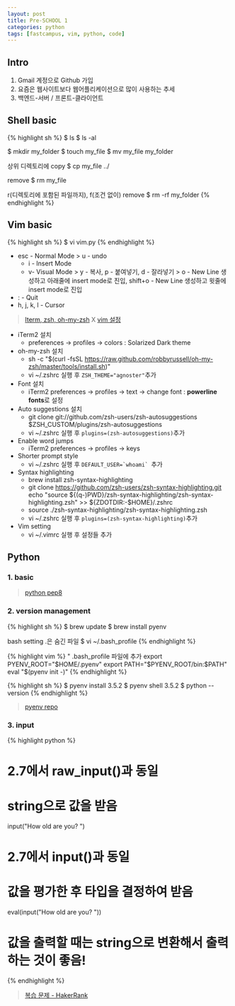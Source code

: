 ```yaml
---
layout: post
title: Pre-SCHOOL 1
categories: python
tags: [fastcampus, vim, python, code]
---
```


## Intro

1. Gmail 계정으로 Github 가입
2. 요즘은 웹사이트보다 웹어플리케이션으로 많이 사용하는 추세
3. 백엔드-서버 / 프론트-클라이언트

## Shell basic

{% highlight sh %}
$ ls
$ ls -al

$ mkdir my_folder
$ touch my_file
$ mv my_file my_folder

상위 디렉토리에 copy
$ cp my_file ../

remove
$ rm my_file

r(디렉토리에 포함된 파일까지), f(조건 없이) remove
$ rm -rf my_folder
{% endhighlight %}

## Vim basic

{% highlight sh %}
$ vi vim.py
{% endhighlight %}

- esc - Normal Mode > u - undo
  - i - Insert Mode
  - v- Visual Mode > y - 복사, p - 붙여넣기, d - 잘라넣기 > o - New Line 생성하고 아래줄에 insert mode로 진입, shift+o - New Line 생성하고 윗줄에 insert mode로 진입
- : - Quit
- h, j, k, l - Cursor



> [Iterm, zsh, oh-my-zsh](https://gist.github.com/kevin-smets/8568070)
X
> [vim 설정](http://redgolems.tistory.com/30)
* iTerm2 설치
  * preferences -> profiles -> colors : Solarized Dark theme
* oh-my-zsh 설치
  * sh -c "$(curl -fsSL https://raw.github.com/robbyrussell/oh-my-zsh/master/tools/install.sh)"
  * vi ~/.zshrc 실행 후 ```ZSH_THEME="agnoster"```추가
* Font 설치
  * iTerm2 preferences -> profiles -> text -> change font : **powerline fonts**로 설정
* Auto suggestions 설치
  * git clone git://github.com/zsh-users/zsh-autosuggestions $ZSH_CUSTOM/plugins/zsh-autosuggestions
  * vi ~/.zshrc 실행 후 ```plugins=(zsh-autosuggestions)```추가
* Enable word jumps
  * iTerm2 preferences -> profiles -> keys
* Shorter prompt style
  * vi ~/.zshrc 실행 후 ```DEFAULT_USER=`whoami` ```추가
* Syntax highlighting
  * brew install zsh-syntax-highlighting
  * git clone https://github.com/zsh-users/zsh-syntax-highlighting.git
    echo "source ${(q-)PWD}/zsh-syntax-highlighting/zsh-syntax-highlighting.zsh" >> ${ZDOTDIR:-$HOME}/.zshrc
  * source ./zsh-syntax-highlighting/zsh-syntax-highlighting.zsh
  * vi ~/.zshrc 실행 후 ```plugins=(zsh-syntax-highlighting)```추가
* Vim setting
  * vi ~/.vimrc 실행 후 설정들 추가

## Python

### 1. basic
> [python pep8](https://www.python.org/dev/peps/pep-0008/)

### 2. version management

{% highlight sh %}
$ brew update
$ brew install pyenv

bash setting
.은 숨긴 파일
$ vi ~/.bash_profile
{% endhighlight %}

{% highlight vim %}
" .bash_profile 파일에 추가
export PYENV_ROOT="$HOME/.pyenv"
export PATH="$PYENV_ROOT/bin:$PATH"
eval "$(pyenv init -)"
{% endhighlight %}

{% highlight sh %}
$ pyenv install 3.5.2
$ pyenv shell 3.5.2
$ python --version
{% endhighlight %}

> [pyenv repo](https://github.com/yyuu/pyenv)


### 3. input

{% highlight python %}
# 2.7에서 raw_input()과 동일
# string으로 값을 받음
input("How old are you? ")

# 2.7에서 input()과 동일
# 값을 평가한 후 타입을 결정하여 받음
eval(input("How old are you? "))

# 값을 출력할 때는 string으로 변환해서 출력하는 것이 좋음!
{% endhighlight %}


> [복습 문제 - HakerRank](https://www.hackerrank.com/)
